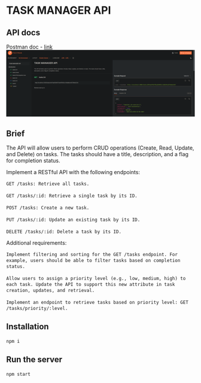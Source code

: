 # TASK MANAGER API

## API docs

Postman doc - [ link ](https://documenter.getpostman.com/view/7984450/2s93Y3wMNx)
![POSTMAN](doc-assets/postman.png)

## Brief

The API will allow users to perform CRUD operations (Create, Read, Update, and Delete) on tasks. The tasks should have a title, description, and a flag for completion status.

Implement a RESTful API with the following endpoints:

```
GET /tasks: Retrieve all tasks.

GET /tasks/:id: Retrieve a single task by its ID.

POST /tasks: Create a new task.

PUT /tasks/:id: Update an existing task by its ID.

DELETE /tasks/:id: Delete a task by its ID.
```

Additional requirements:

```
Implement filtering and sorting for the GET /tasks endpoint. For example, users should be able to filter tasks based on completion status.

Allow users to assign a priority level (e.g., low, medium, high) to each task. Update the API to support this new attribute in task creation, updates, and retrieval.

Implement an endpoint to retrieve tasks based on priority level: GET /tasks/priority/:level.
```

## Installation

```shell
npm i
```

## Run the server

```shell
npm start
```
